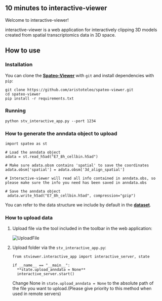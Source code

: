 
## 10 minutes to interactive-viewer

Welcome to interactive-viewer!

interactive-viewer is a web application for interactively clipping 3D models created from spatial transcriptomics data in 3D space.

## How to use

### Installation
You can clone the [**Spateo-Viewer**](https://github.com/aristoteleo/spateo-viewer) with ``git`` and install dependencies with ``pip``:

    git clone https://github.com/aristoteleo/spateo-viewer.git
    cd spateo-viewer
    pip install -r requirements.txt

### Running

    python stv_interactive_app.py --port 1234

###  How to generate the anndata object to upload

```
import spateo as st

# Load the anndata object
adata = st.read_h5ad("E7_8h_cellbin.h5ad")

# Make sure adata.obsm contains 'spatial' to save the coordinates
adata.obsm['spatial'] = adata.obsm['3d_align_spatial']

# Interactive-viewer will read all info contained in anndata.obs, so please make sure the info you need has been saved in anndata.obs

# Save the anndata object
 adata.write_h5ad("E7_8h_cellbin.h5ad", compression="gzip")

```

You can refer to the data structure we include by default in the [**dataset**](https://github.com/aristoteleo/spateo-viewer/blob/main/stviewer/assets/dataset/drosophila_E7_8h/pc_models/0_Embryo_E7_8h_aligned_pc_model.vtk).

### How to upload data

1. Upload file via the tool included in the toolbar in the web application:

    ![UploadFile](https://github.com/aristoteleo/spateo-viewer/blob/main/stviewer/assets/image/upload_file.png)

2. Upload folder via the ``stv_interactive_app.py``:

    ```
   from stviewer.interactive_app import interactive_server, state

   if __name__ == "__main__":
      **state.upload_anndata = None**
      interactive_server.start()
    ```
   
    Change None in ``state.upload_anndata = None`` to the absolute path of the file you want to upload.(Please give priority to this method when used in remote servers)

